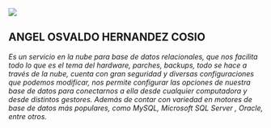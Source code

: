 ![](rds.png)

## ANGEL OSVALDO HERNANDEZ COSIO

_Es un servicio en la nube para base de datos relacionales, que nos facilita todo lo que es el tema del hardware, parches, backups, todo se hace a través de la nube, cuenta con gran seguridad y diversas configuraciones que podemos modificar, nos permite configurar las opciones de nuestra base de datos para conectarnos a ella desde cualquier computadora y desde distintos gestores. Además de contar con variedad en motores de base de datos más populares, como MySQL, Microsoft SQL Server , Oracle, entre otros._
